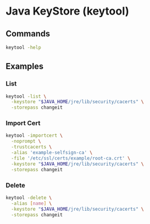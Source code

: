 # Java KeyStore (keytool)

## Commands

```sh
keytool -help
```

## Examples

### List

```sh
keytool -list \
  -keystore "$JAVA_HOME/jre/lib/security/cacerts" \
  -storepass changeit
```

### Import Cert

```sh
keytool -importcert \
  -noprompt \
  -trustcacerts \
  -alias 'example-selfsign-ca' \
  -file '/etc/ssl/certs/example/root-ca.crt' \
  -keystore "$JAVA_HOME/jre/lib/security/cacerts" \
  -storepass changeit
```

### Delete

```sh
keytool -delete \
  -alias [name] \
  -keystore "$JAVA_HOME/jre/lib/security/cacerts" \
  -storepass changeit
```

<!-- ###

```sh
# Extract certificate from created jssecacerts keystore
keytool -exportcert -alias [host]-1 -keystore jssecacerts -storepass changeit -file [host].cer

# Import certificate into system keystore
keytool -importcert -alias [host] -keystore [path to system keystore] -storepass changeit -file [host].cer
``` -->
